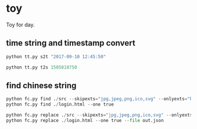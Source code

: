 # toy
Toy for day.

## time string and timestamp convert

```python
python tt.py s2t "2017-09-10 12:45:50"

python tt.py t2s 1505018750
```

## find chinese string

```python
python fc.py find ./src --skipexts="jpg,jpeg,png,ico,svg" --onlyexts="html"
python fc.py find ./login.html --one true

python fc.py replace ./src --skipexts="jpg,jpeg,png,ico,svg" --onlyexts="html" --file out.json
python fc.py replace ./login.html --one true --file out.json
```